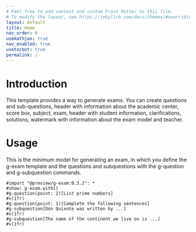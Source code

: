 ```yaml
---
# Feel free to add content and custom Front Matter to this file.
# To modify the layout, see https://jekyllrb.com/docs/themes/#overriding-theme-defaults
layout: default
title: Home
nav_order: 0
usemathjax: true
nav_enabled: true
usetocbot: true
permalink: /
---
```


# Introduction

This template provides a way to generate exams. You can create questions and sub-questions, header
with information about the academic center, score box, subject, exam, header with student information, 
clariﬁcations, solutions, watermark with information about the exam model and teacher.

# Usage 

This is the minimum model for generating an exam, in which you deﬁne the g-exam template and the
questions and subquestions with the g-question and g-subquestion commands.

```
#import "@preview/g-exam:0.3.2": *
#show: g-exam.with()
#g-question(point: 2)[List prime numbers]
#v(1fr)
#g-question(point: 1)[Complete the following sentences]
#g-subquestion[Don Quixote was written by ...]
#v(1fr)
#g-subquestion[The name of the continent we live on is ...]
#v(1fr)
```